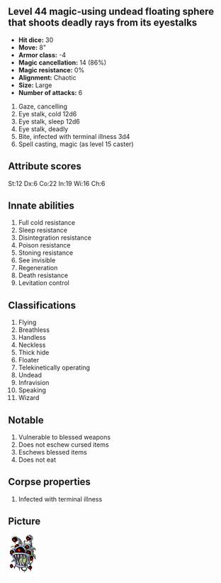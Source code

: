 ## Level 44 magic-using undead floating sphere that shoots deadly rays from its eyestalks

- **Hit dice:** 30
- **Move:** 8"
- **Armor class:** -4
- **Magic cancellation:** 14 (86%)
- **Magic resistance:** 0%
- **Alignment:** Chaotic
- **Size:** Large
- **Number of attacks:** 6
1. Gaze, cancelling
2. Eye stalk, cold 12d6
3. Eye stalk, sleep 12d6
4. Eye stalk, deadly
5. Bite, infected with terminal illness 3d4
6. Spell casting, magic (as level 15 caster)

## Attribute scores

St:12 Dx:6 Co:22 In:19 Wi:16 Ch:6

## Innate abilities

1. Full cold resistance
2. Sleep resistance
3. Disintegration resistance
4. Poison resistance
5. Stoning resistance
6. See invisible
7. Regeneration
8. Death resistance
9. Levitation control

## Classifications

1. Flying
2. Breathless
3. Handless
4. Neckless
5. Thick hide
6. Floater
7. Telekinetically operating
8. Undead
9. Infravision
10. Speaking
11. Wizard

## Notable

1. Vulnerable to blessed weapons
2. Does not eschew cursed items
3. Eschews blessed items
4. Does not eat

## Corpse properties

1. Infected with terminal illness

## Picture

![Death gazer](https://github.com/hyvanmielenpelit/GnollHackTileSet/blob/main/Monsters/death_gazer/death_gazer.png)
